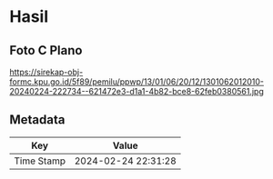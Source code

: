 # Hasil

## Foto C Plano

https://sirekap-obj-formc.kpu.go.id/5f89/pemilu/ppwp/13/01/06/20/12/1301062012010-20240224-222734--621472e3-d1a1-4b82-bce8-62feb0380561.jpg


## Metadata

| Key        | Value               |
| ---------- | ------------------- |
| Time Stamp | 2024-02-24 22:31:28 |



